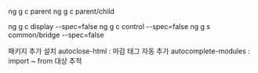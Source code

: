 ng g c parent
ng g c parent/child

ng g c display --spec=false
ng g c control --spec=false
ng g s common/bridge --spec=false

패키지 추가 설치
autoclose-html : 마감 태그 자동 추가
autocomplete-modules : import ~ from 대상 추적
